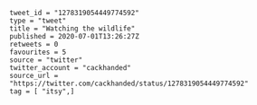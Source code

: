 ```
tweet_id = "1278319054449774592"
type = "tweet"
title = "Watching the wildlife"
published = 2020-07-01T13:26:27Z
retweets = 0
favourites = 5
source = "twitter"
twitter_account = "cackhanded"
source_url = "https://twitter.com/cackhanded/status/1278319054449774592"
tag = [ "itsy",]
```

<p class='image'><img src='https://mnf.m17s.net/2020/07/01/Eb2AY-YWAAAxbLg.jpg' alt=''></p>


